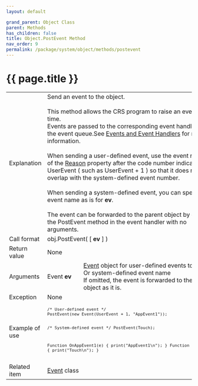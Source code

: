 ```yaml
---
layout: default

grand_parent: Object Class
parent: Methods
has_children: false
title: Object.PostEvent Method
nav_order: 9
permalink: /package/system/object/methods/postevent
---
```

# {{ page.title }}


<table>
  <tr>
    <td>Explanation</td>
    <td colspan="2">Send an event to the object.<br><br>This method allows the CRS program to raise an event at any time.<br>Events are passed to the corresponding event handler via the event queue.See <a href="/bizBrowserV/3/3-7/">Events and Event Handlers</a> for more information.<br><br>When sending a user-defined event, use the event number of the <a href="package/system/event/properties/reason">Reason</a> property after the code number indicated by UserEvent ( such as UserEvent + 1 ) so that it does not overlap with the system-defined event number.<br><br>When sending a system-defined event, you can specify the event name as is for <b>ev</b>.<br><br>The event can be forwarded to the parent object by calling the PostEvent method in the event handler with no arguments.</td>
  </tr>
  <tr>
    <td>Call format</td>
    <td colspan="2">obj.PostEvent( [ <b>ev</b> ] )</td>
  </tr>
  <tr>
    <td>Return value</td>
    <td>None</td>
  </tr>  
  <tr>
    <td>Arguments</td>
    <td>Event <b>ev</b></td>
    <td><a href="/package/system/event">Event</a> object for user-defined events to send<br>Or system-defined event name<br>If omitted, the event is forwarded to the parent object as it is.</td>
  </tr>
  <tr>
    <td>Exception</td>
    <td colspan="2">None</td>
  </tr>
  <tr>
    <td>Example of use</td>
    <td colspan="2"><code><pre>
/* User-defined event */
PostEvent(new Event(UserEvent + 1, "AppEvent1"));
 
/* System-defined event */
PostEvent(Touch);
 
Function OnAppEvent1(e) {
    print("AppEvent1\n");
}
Function OnTouch(e) {
    print("Touch\n");
}
 </pre></code></td>
  </tr>
  <tr>
    <td>Related item</td>
    <td colspan="2"><a href="/package/system/event">Event</a> class</td>
  </tr>
</table>



